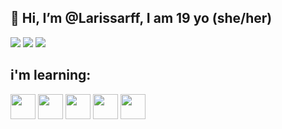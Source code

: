 ## 👋 Hi, I’m @Larissarff, I am 19 yo (she/her)

<div>
<a href="https://instagram.com/larissa.rff" target="_blank"><img loading="lazy" src="https://img.shields.io/badge/-Instagram-%23E4405F?style=for-the-badge&logo=instagram&logoColor=white" target="_blank"></a>
<a href = "mailto:larissa.rfferreira4800@gmail.com"><img loading="lazy" src="https://img.shields.io/badge/Gmail-D14836?style=for-the-badge&logo=gmail&logoColor=white" target="_blank"></a>
<a href="https://www.linkedin.com/in/larissa-ferreira-computer-science" target="_blank"><img loading="lazy" src="https://img.shields.io/badge/-LinkedIn-%230077B5?style=for-the-badge&logo=linkedin&logoColor=white" target="_blank"></a>   
</div>

## i'm learning:

<img src="https://cdn.jsdelivr.net/gh/devicons/devicon@latest/icons/c/c-original.svg" width="40" height="40" /> <img src="https://cdn.jsdelivr.net/gh/devicons/devicon@latest/icons/cplusplus/cplusplus-original.svg" width="40" height="40"/> <img src="https://cdn.jsdelivr.net/gh/devicons/devicon@latest/icons/python/python-original-wordmark.svg" width="40" height="40" />  <img src="https://cdn.jsdelivr.net/gh/devicons/devicon@latest/icons/arduino/arduino-original-wordmark.svg" width="40" height="40" />  <img src="https://cdn.jsdelivr.net/gh/devicons/devicon@latest/icons/mysql/mysql-plain-wordmark.svg" width="40" height="40"/> 
          

